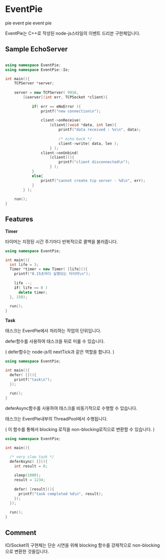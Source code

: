 EventPie
========

pie event pie event pie


EventPie는 C++로 작성된 node-js스타일의 이벤트 드리븐 구현체입니다.

Sample EchoServer
----
```C++

using namespace EventPie;
using namespace EventPie::Io;

int main(){
    TCPServer *server;
    
    server = new TCPServer( 9916,
        [&server](int err, TCPSocket *client){
            
            if( err == eNoError ){
                printf("new connection\n");
                
                client->onReceive(
                    [client](void *data, int len){
                        printf("data received : %s\n", data);
                        
                        /* echo back */
                        client->write( data, len );
                    } );
                client->onUnbind(
                    [client](){
                        printf("client disconnected\n");
                    } );
            }
            else{
                printf("cannot create tcp server - %d\n", err);
            }
        } );
        
    run();  
}
```

Features
----

__Timer__

타이머는 지정된 시간 주기마다 반복적으로 콜백을 불러줍니다.

```C++
using namespace EventPie;

int main(){
  int life = 3;
  Timer *timer = new Timer( [life](){
    printf("0.15초마다 실행되는 타이머\n");
    
    life --;
    if( life == 0 )
      delete timer;
  }, 150);
  
  run();
}
```

__Task__

태스크는 EventPie에서 처리하는 작업의 단위입니다.



defer함수를 사용하여 태스크을 뒤로 미룰 수 있습니다.

( defer함수는 node-js의 nextTick과 같은 역할을 합니다. )
```C++
using namespace EventPie;

int main(){
  defer( [](){
    printf("task\n");
  });
  
  run();
}
```

deferAsync함수를 사용하여 태스크를 비동기적으로 수행할 수 있습니다.

태스크는 EventPie내부의 ThreadPool에서 수행됩니다.

( 이 함수를 통해서 blocking 로직을 non-blocking로직으로 변환할 수 있습니다. )
```C++
using namespace EventPie;

int main(){

  /* very slow task */
  deferAsync( [](){
    int result = 0;
    
    sleep(1000);
    result = 1234;
    
    defer( [result](){
      printf("task completed %d\n", result);
    });
  });
  
  run();
}
```

Comment
----

IO/Socket의 구현체는 단순 시연을 위해 blocking 함수를 강제적으로 non-blocking으로 변환한 것들입니다.
